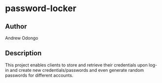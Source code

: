 # password-locker
## Author
Andrew Odongo
## Description
This  project  enables clients to store and retrieve their credentials upon log-in and create new credentials/passwords and even generate random passwords for different accounts.
